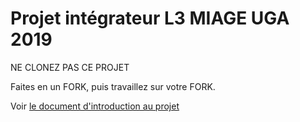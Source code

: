 <h1>Projet intégrateur L3 MIAGE UGA 2019</h1>

NE CLONEZ PAS CE PROJET

Faites en un FORK, puis travaillez sur votre FORK.

Voir <a href="https://docs.google.com/document/d/1cQcOzhEYcMNmTqi-8eqjO4gbCwUZ_qd_y01GYAJYrYU/edit?usp=sharing">le document d'introduction au projet</a>